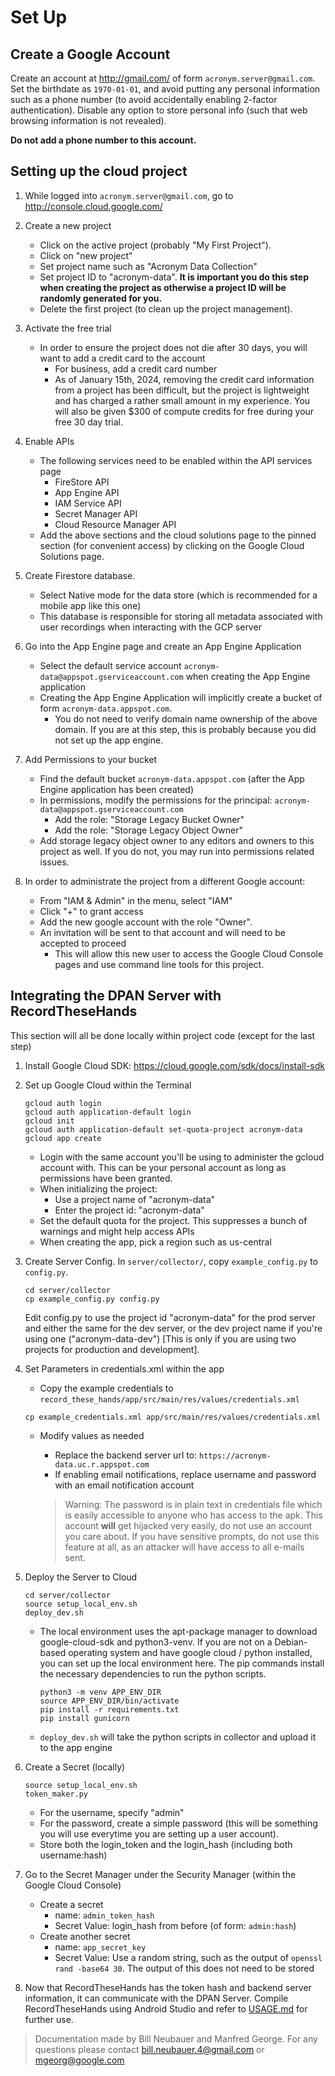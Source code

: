 # Set Up

## Create a Google Account

Create an account at http://gmail.com/ of form `acronym.server@gmail.com`. Set the birthdate as `1970-01-01`, and avoid putting
any personal information such as a phone number (to avoid accidentally enabling 2-factor authentication). Disable any option
to store personal info (such that web browsing information is not revealed).

**Do not add a phone number to this account.**

## Setting up the cloud project

1. While logged into `acronym.server@gmail.com`, go to http://console.cloud.google.com/
2. Create a new project
    - Click on the active project (probably "My First Project").
    - Click on "new project"
    - Set project name such as "Acronym Data Collection"
    - Set project ID to "acronym-data". **It is important you do this step when creating the project as otherwise a project ID will be randomly generated for you.**
    - Delete the first project (to clean up the project management).
3. Activate the free trial
    - In order to ensure the project does not die after 30 days, you will want to add a credit card to the account
        - For business, add a credit card number
        - As of January 15th, 2024, removing the credit card information from a project has been difficult, but the project is lightweight and has charged a rather small amount in my experience. You will also be given $300 of compute credits for
        free during your free 30 day trial.
4. Enable APIs
    - The following services need to be enabled within the API services page
        - FireStore API
        - App Engine API
        - IAM Service API
        - Secret Manager API
        - Cloud Resource Manager API
    - Add the above sections and the cloud solutions page to the pinned section (for convenient access) by clicking on the Google Cloud Solutions page.
5. Create Firestore database. 
    - Select Native mode for the data store (which is recommended for a mobile app like this one)
    - This database is responsible for storing all metadata associated with user recordings when interacting with the GCP server
6. Go into the App Engine page and create an App Engine Application
    - Select the default service account `acronym-data@appspot.gserviceaccount.com` when creating the App Engine application
    - Creating the App Engine Application will implicitly create a bucket of form `acronym-data.appspot.com`.
        - You do not need to verify domain name ownership of the above domain.  If you are at this step, this is probably because you did not set up the app engine.

7. Add Permissions to your bucket
    - Find the default bucket `acronym-data.appspot.com` (after the App Engine application has been created)
    - In permissions, modify the permissions for the principal: `acronym-data@appspot.gserviceaccount.com`
        - Add the role: "Storage Legacy Bucket Owner"
        - Add the role: "Storage Legacy Object Owner"
    - Add storage legacy object owner to any editors and owners to this project as well. If you do not, you may run into permissions related issues.

8. In order to administrate the project from a different Google account:
    - From "IAM & Admin" in the menu, select "IAM"
    - Click "+" to grant access
    - Add the new google account with the role "Owner". 
    - An invitation will be sent to that account and will need to be accepted to proceed
        - This will allow this new user to access the Google Cloud Console pages and use command line tools for this project.

## Integrating the DPAN Server with RecordTheseHands
This section will all be done locally within project code (except for the last step)

1. Install Google Cloud SDK: https://cloud.google.com/sdk/docs/install-sdk
2. Set up Google Cloud within the Terminal
    ```
    gcloud auth login 
    gcloud auth application-default login
    gcloud init
    gcloud auth application-default set-quota-project acronym-data
    gcloud app create
    ```
    - Login with the same account you'll be using to administer the gcloud account with. This can be your personal account as long as permissions have been granted.
    - When initializing the project:
        - Use a project name of "acronym-data"
        - Enter the project id: "acronym-data"
    - Set the default quota for the project. This suppresses a bunch of warnings and might help access APIs
    - When creating the app, pick a region such as us-central

3. Create Server Config. In `server/collector/`, copy `example_config.py` to `config.py`.
    ```
    cd server/collector
    cp example_config.py config.py
    ```
    Edit config.py to use the project id "acronym-data" for the prod server and either the same for the dev server, or the dev project name if you're using one ("acronym-data-dev") [This is only if you are using two projects for production and development].

4. Set Parameters in credentials.xml within the app
    - Copy the example credentials to `record_these_hands/app/src/main/res/values/credentials.xml`
    ```
    cp example_credentials.xml app/src/main/res/values/credentials.xml
    ```
    - Modify values as needed
        - Replace the backend server url to: `https://acronym-data.uc.r.appspot.com`
        - If enabling email notifications, replace username and password with an email notification account
        > Warning: The password is in plain text in credentials file which is easily accessible to anyone who has access to the apk.  This account **will** get hijacked very easily, do not use an account you care about. If you have sensitive prompts, do not use this feature at all, as an attacker will have access to all e-mails sent. 
        
        [//]: # (It should also be possible to use an app password/access token, which you should be able to generate in "manage account" -> "security" -> ??? but this feature has yet to be implemented)

5. Deploy the Server to Cloud 
    ```
    cd server/collector
    source setup_local_env.sh
    deploy_dev.sh
    ```
    - The local environment uses the apt-package manager to download google-cloud-sdk and python3-venv. If you are not on a Debian-based operating system and have google cloud / python installed, you can set up the local environment here. The pip commands install the necessary dependencies to run the python scripts.
        ```
        python3 -m venv APP_ENV_DIR
        source APP_ENV_DIR/bin/activate
        pip install -r requirements.txt
        pip install gunicorn
        ```
    - `deploy_dev.sh` will take the python scripts in collector and upload it to the app engine

6. Create a Secret (locally)
    ```
    source setup_local_env.sh 
    token_maker.py
    ```
    - For the username, specify "admin"
    - For the password, create a simple password (this will be something you will use everytime you are setting up a user account).
    - Store both the login_token and the login_hash (including both username:hash)

7. Go to the Secret Manager under the Security Manager (within the Google Cloud Console)
    - Create a secret
        - name: `admin_token_hash`
        - Secret Value: login_hash from before (of form: `admin:hash`)
    - Create another secret
        - name: `app_secret_key`
        - Secret Value: Use a random string, such as the output of `openssl rand -base64 30`. The output of this does not need to be stored

8. Now that RecordTheseHands has the token hash and backend server information, it can communicate with the DPAN Server. Compile RecordTheseHands using Android Studio and refer to [USAGE.md](USAGE.md) for further use.

> Documentation made by Bill Neubauer and Manfred George. For any questions please contact bill.neubauer.4@gmail.com or mgeorg@google.com





    






